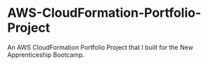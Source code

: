# AWS-CloudFormation-Portfolio-Project
An AWS CloudFormation Portfolio Project that I built for the New Apprenticeship Bootcamp.
